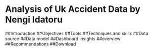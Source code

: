 # Analysis of Uk Accident Data by Nengi Idatoru
##Introduction
##Objectives
##Tools
##Techniques and skills
##Data source
##Data model
##Dashboard insights
##overview
##Recommendations
##Download
